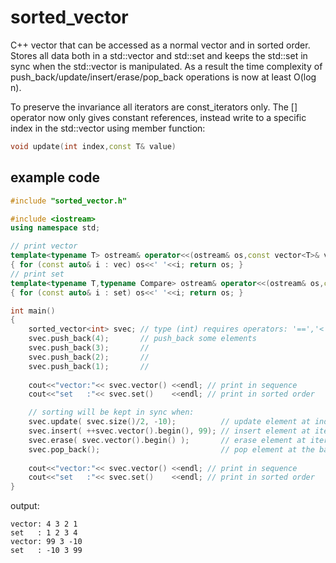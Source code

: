 # sorted_vector
C++ vector that can be accessed as a normal vector and in sorted
order. Stores all data both in a std::vector and std::set and keeps
the std::set in sync when the std::vector is manipulated. As a result
the time complexity of push_back/update/insert/erase/pop_back
operations is now at least O(log n).

To preserve the invariance all iterators are const_iterators only.
The [] operator now only gives constant references, instead write to a
specific index in the std::vector using member function:
```c++
void update(int index,const T& value)
```

## example code
```c++
#include "sorted_vector.h"

#include <iostream>
using namespace std;

// print vector
template<typename T> ostream& operator<<(ostream& os,const vector<T>& vec)
{ for (const auto& i : vec) os<<' '<<i; return os; }
// print set
template<typename T,typename Compare> ostream& operator<<(ostream& os,const set<T,Compare>& set)
{ for (const auto& i : set) os<<' '<<i; return os; }

int main()
{
    sorted_vector<int> svec; // type (int) requires operators: '==','<'
    svec.push_back(4);       // push_back some elements
    svec.push_back(3);       //
    svec.push_back(2);       //
    svec.push_back(1);       //
    
    cout<<"vector:"<< svec.vector() <<endl; // print in sequence
    cout<<"set   :"<< svec.set()    <<endl; // print in sorted order

    // sorting will be kept in sync when:
    svec.update( svec.size()/2, -10);          // update element at index
    svec.insert( ++svec.vector().begin(), 99); // insert element at iterator
    svec.erase( svec.vector().begin() );       // erase element at iterator
    svec.pop_back();                           // pop element at the back
    
    cout<<"vector:"<< svec.vector() <<endl; // print in sequence
    cout<<"set   :"<< svec.set()    <<endl; // print in sorted order
}
```

output: 
```
vector: 4 3 2 1 
set   : 1 2 3 4 
vector: 99 3 -10
set   : -10 3 99
```
